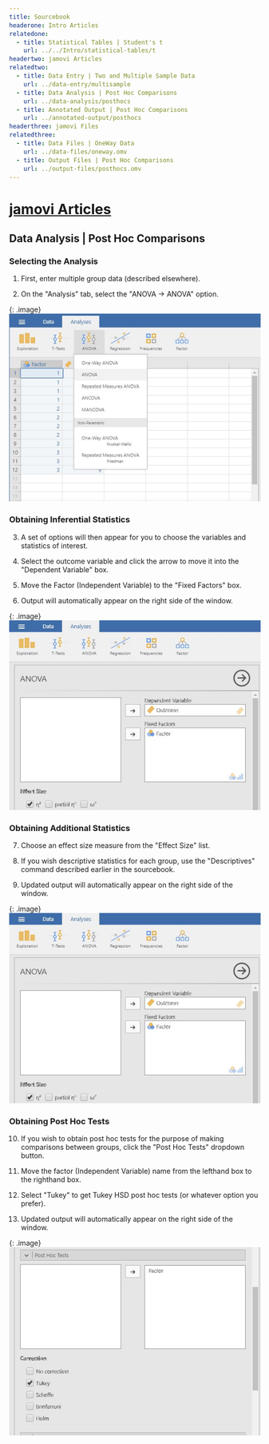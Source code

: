 ```yaml
---
title: Sourcebook
headerone: Intro Articles
relatedone:
  - title: Statistical Tables | Student's t
    url: ../../Intro/statistical-tables/t
headertwo: jamovi Articles
relatedtwo:
  - title: Data Entry | Two and Multiple Sample Data
    url: ../data-entry/multisample
  - title: Data Analysis | Post Hoc Comparisons
    url: ../data-analysis/posthocs
  - title: Annotated Output | Post Hoc Comparisons
    url: ../annotated-output/posthocs
headerthree: jamovi Files
relatedthree:
  - title: Data Files | OneWay Data
    url: ../data-files/oneway.omv
  - title: Output Files | Post Hoc Comparisons
    url: ../output-files/posthocs.omv
---
```


# [jamovi Articles](../index.md)

## Data Analysis | Post Hoc Comparisons

### Selecting the Analysis

1. First, enter multiple group data (described elsewhere).

2. On the "Analysis" tab, select the "ANOVA → ANOVA" option.

{: .image}
![Screenshot for selecting analysis](posthocs1.png)

### Obtaining Inferential Statistics

3. A set of options will then appear for you to choose the variables and statistics of interest.

4. Select the outcome variable and click the arrow to move it into the "Dependent Variable" box. 

5. Move the Factor (Independent Variable) to the "Fixed Factors" box.

6. Output will automatically appear on the right side of the window. 

{: .image}
![Screenshot for obtaining inferentials](posthocs2.png)

### Obtaining Additional Statistics

7. Choose an effect size measure from the "Effect Size" list.

8. If you wish descriptive statistics for each group, use the "Descriptives" command described earlier in the sourcebook.

9. Updated output will automatically appear on the right side of the window. 

{: .image}
![Screenshot for obtaining additional statistics](posthocs3.png)

### Obtaining Post Hoc Tests

10. If you wish to obtain post hoc tests for the purpose of making comparisons between groups, click the "Post Hoc Tests" dropdown button. 

11. Move the factor (Independent Variable) name from the lefthand box to the righthand box.

12. Select "Tukey" to get Tukey HSD post hoc tests (or  whatever option you prefer). 

13. Updated output will automatically appear on the right side of the window. 

{: .image}
![Screenshot for obtaining post hocs](posthocs4.png)
